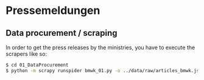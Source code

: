 # Pressemeldungen


## Data procurement / scraping
In order to get the press releases by the ministries, you have to execute the scrapers like so: 
```bash
$ cd 01_DataProcurement
$ python -m scrapy runspider bmwk_01.py -o ../data/raw/articles_bmwk.jsonl
```